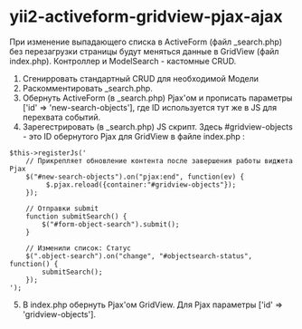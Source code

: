# yii2-activeform-gridview-pjax-ajax

При изменение выпадающего списка в ActiveForm (файл _search.php) без перезагрузки страницы будут меняться данные в GridView (файл index.php). Контроллер и ModelSearch - кастомные CRUD.

1. Сгенирровать стандартный CRUD для необходимой Модели
2. Раскомментировать _search.php.
3. Обернуть ActiveForm (в _search.php) Pjax'ом и прописать параметры ['id' => 'new-search-objects'], где ID используется тут же в JS для перехвата событий.
4. Зарегестрировать (в _search.php) JS скрипт. Здесь #gridview-objects - это ID обернутого Pjax для GridView в файле index.php :
```
$this->registerJs('
    // Прикрепляет обновление контента после завершения работы виджета Pjax 
    $("#new-search-objects").on("pjax:end", function(ev) {
         $.pjax.reload({container:"#gridview-objects"});
    });
    
    // Отправки submit
    function submitSearch() {
        $("#form-object-search").submit();
    }
    
    // Изменили список: Статус
    $(".object-search").on("change", "#objectsearch-status", function() {
        submitSearch();
    });  
');
```
5. В index.php обернуть Pjax'ом GridView. Для Pjax параметры ['id' => 'gridview-objects'].
